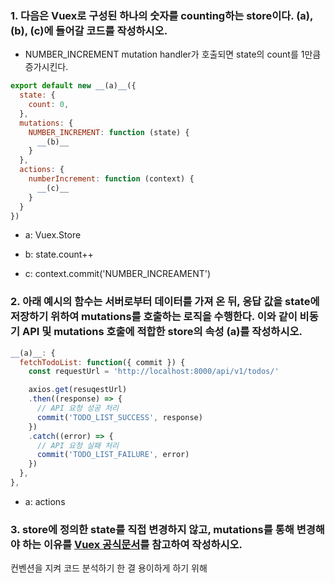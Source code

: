 ### 1. 다음은 Vuex로 구성된 하나의 숫자를 counting하는 store이다. (a), (b), (c)에 들어갈 코드를 작성하시오.

- NUMBER_INCREMENT mutation handler가 호출되면 state의 count를 1만큼 증가시킨다.


```javascript
export default new __(a)__({
  state: {
    count: 0,
  },
  mutations: {
    NUMBER_INCREMENT: function (state) {
      __(b)__
    }
  },
  actions: {
    numberIncrement: function (context) {
      __(c)__
    }
  }
})
```

- a: Vuex.Store

- b: state.count++

- c: context.commit('NUMBER_INCREAMENT')

### 2. 아래 예시의 함수는 서버로부터 데이터를 가져 온 뒤, 응답 값을 state에 저장하기 위하여 mutations를 호출하는 로직을 수행한다. 이와 같이 비동기 API 및 mutations 호출에 적합한 store의 속성 (a)를 작성하시오.


```javascript
__(a)__: {
  fetchTodoList: function({ commit }) {
    const requestUrl = 'http://localhost:8000/api/v1/todos/'

    axios.get(resuqestUrl)
    .then((response) => {
      // API 요청 성공 처리
      commit('TODO_LIST_SUCCESS', response)
    })
    .catch((error) => {
      // API 요청 실패 처리
      commit('TODO_LIST_FAILURE', error)
    })
  },
},
```

- a: actions



### 3. store에 정의한 state를 직접 변경하지 않고, mutations를 통해 변경해야 하는 이유를 [Vuex 공식문서](https://vuex.vuejs.org/guide/#the-simplest-store)를 참고하여 작성하시오.


컨벤션을 지켜 코드 분석하기 한 결 용이하게 하기 위해
